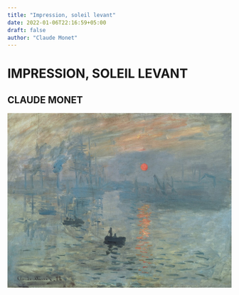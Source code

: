 ```yaml
---
title: "Impression, soleil levant"
date: 2022-01-06T22:16:59+05:00
draft: false
author: "Claude Monet"
---
```


# IMPRESSION, SOLEIL LEVANT

## CLAUDE MONET

![Impression, soleil levant](image.jpg)

